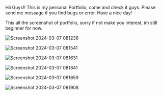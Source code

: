 Hii Guys!! This is my personal Portfolio, come and check it guys. Please send me message if you find bugs or error. Have a nice day!

This all the screenshot of portfolio, sorry if not make you interest, im still beginner for now.

![Screenshot 2024-03-07 081236](https://github.com/Pandegar/tailwind-portfolio/assets/155027564/cb29ed91-0db2-43dc-944e-6a0dda8eeaa4)


![Screenshot 2024-03-07 081541](https://github.com/Pandegar/tailwind-portfolio/assets/155027564/c0a91e6d-ac62-49e0-b7f4-0c97e754b3b8)


![Screenshot 2024-03-07 081631](https://github.com/Pandegar/tailwind-portfolio/assets/155027564/585ce1a3-3e5c-4c5b-a7ba-421382b2c68c)


![Screenshot 2024-03-07 081841](https://github.com/Pandegar/tailwind-portfolio/assets/155027564/2f061418-6918-4b1b-bd58-54481fca3b08)


![Screenshot 2024-03-07 081659](https://github.com/Pandegar/tailwind-portfolio/assets/155027564/02b1ac17-741d-4f06-a4c3-407168d047c2)


![Screenshot 2024-03-07 081908](https://github.com/Pandegar/tailwind-portfolio/assets/155027564/ee448edc-3137-4c49-988d-5f95d4d1914d)
